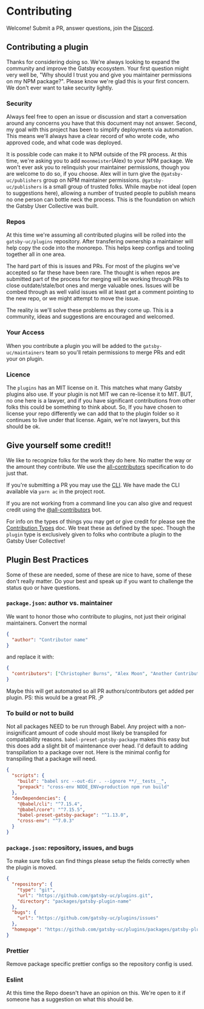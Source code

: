 # Contributing

Welcome! Submit a PR, answer questions, join the [Discord](discord.gg/wr9xhj9v).

## Contributing a plugin


Thanks for considering doing so. We're always looking to expand the community and improve the Gatsby ecosystem. Your first question might very well be, "Why should I trust you and give you maintainer permissions on my NPM package?". Please know we're glad this is your first concern. We don't ever want to take security lightly. 

### Security

Always feel free to open an issue or discussion and start a conversation around any concerns you have that this document may not answer. Second, my goal with this project has been to simplify deployments via automation. This means we'll always have a clear record of who wrote code, who approved code, and what code was deployed. 

It is possible code can make it to NPM outside of the PR process. At this time, we're asking you to add `moonmeister`(Alex) to your NPM package. We won't ever ask you to relinquish your maintainer permissions, though you are welcome to do so, if you choose. Alex will in turn give the `@gatsby-uc/publishers` group on NPM maintainer permissions. `@gatsby-uc/publishers` is a small group of trusted folks. While maybe not ideal (open to suggestions here), allowing a number of trusted people to publish means no one person can bottle neck the process. This is the foundation on which the Gatsby User Collective was built.

### Repos

At this time we're assuming all contributed plugins will be rolled into the `gatsby-uc/plugins` repository. After transfering ownership a maintainer will help copy the code into the monorepo. This helps keep configs and tooling together all in one area. 

The hard part of this is issues and PRs. For most of the plugins we've accepted so far these have been rare. The thought is when repos are submitted part of the process for merging will be working through PRs to close outdate/stale/bot ones and merge valuable ones. Issues will be combed through as well valid issues will at least get a comment pointing to the new repo, or we might attempt to move the issue. 

The reality is we'll solve these problems as they come up. This is a community, ideas and suggestions are encouraged and welcomed.

### Your Access

When you contribute a plugin you will be added to the `gatsby-uc/maintainers` team so you'll retain permissions to merge PRs and edit your on plugin. 

### Licence

The `plugins` has an MIT license on it. This matches what many Gatsby plugins also use. If your plugin is not MIT we can re-license it to MIT. BUT, no one here is a lawyer, and if you have significant contributions from other folks this could be something to think about. So, If you have chosen to license your repo differently we can add that to the plugin folder so it continues to live under that license. Again, we're not lawyers, but this should be ok. 

## Give yourself some credit!!

We like to recognize folks for the work they do here. No matter the way or the amount they contribute. We use the [all-contributors](https://github.com/all-contributors/all-contributors) specification to do just that.

If you're submitting a PR you may use the [CLI](https://allcontributors.org/docs/en/cli/usage). We have made the CLI available via `yarn ac` in the project root.

If you are not working from a command line you can also give and request credit using the [@all-contributors](https://allcontributors.org/docs/en/bot/usage) bot.

For info on the types of things you may get or give credit for please see the [Contribution Types](https://allcontributors.org/docs/en/emoji-key) doc. We treat these as defined by the spec. Though the `plugin` type is exclusively given to folks who contribute a plugin to the Gatsby User Collective!

## Plugin Best Practices

Some of these are needed, some of these are nice to have, some of these don't really matter. Do your best and speak up if you want to challenge the status quo or have questions. 
### `package.json`: author vs. maintainer

We want to honor those who contribute to plugins, not just their original maintainers. Convert the normal

```json
{
  "author": "Contributor name"
}
```

and replace it with:

```json
{
  "contributors": ["Christopher Burns", "Alex Moon", "Another Contributor"]
}
```

Maybe this will get automated so all PR authors/contributors get added per plugin. PS: this would be a great PR. ;P

### To build or not to build

Not all packages NEED to be run through Babel. Any project with a non-insignificant amount of code should most likely be transpiled for compatability reasons. `babel-preset-gatsby-package` makes this easy but this does add a slight bit of maintenance over head. I'd default to adding transpilation to a package over not. Here is the minimal config for transpiling that a package will need.

```json
{
  "scripts": {
    "build": "babel src --out-dir . --ignore **/__tests__",
    "prepack": "cross-env NODE_ENV=production npm run build"
  },
  "devDependencies": {
    "@babel/cli": "^7.15.4",
    "@babel/core": "^7.15.5",
    "babel-preset-gatsby-package": "^1.13.0",
    "cross-env": "^7.0.3"
  }
}
```

### `package.json`: repository, issues, and bugs

To make sure folks can find things please setup the fields correctly when the plugin is moved.

```json
{
  "repository": {
    "type": "git",
    "url": "https://github.com/gatsby-uc/plugins.git",
    "directory": "packages/gatsby-plugin-name"
  },
  "bugs": {
    "url": "https://github.com/gatsby-uc/plugins/issues"
  },
  "homepage": "https://github.com/gatsby-uc/plugins/packages/gatsby-plugin-name#readme"
}
```

### Prettier

Remove package specific prettier configs so the repository config is used.

### Eslint

At this time the Repo doesn't have an opinion on this. We're open to it if someone has a suggestion on what this should be.

